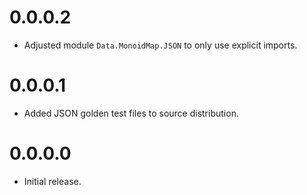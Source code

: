 # 0.0.0.2

- Adjusted module `Data.MonoidMap.JSON` to only use explicit imports.

# 0.0.0.1

- Added JSON golden test files to source distribution.

# 0.0.0.0

- Initial release.
